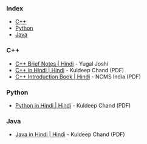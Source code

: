 ### Index

* [C++](#cpp)
* [Python](#python)
* [Java](#java)


### <a id="cpp"></a>C++

* [C++ Brief Notes \| Hindi](https://ehindistudy.com/2020/12/01/cpp-notes-in-hindi/) - Yugal Joshi
* [C++ in Hindi \| Hindi](https://www.bccfalna.com/IOC-AllEBooks/CPPinHindi.pdf) - Kuldeep Chand (PDF)
* [C++ Introduction Book \| Hindi](https://ncsmindia.com/wp-content/uploads/2012/04/c++-hindi.pdf) - NCMS India (PDF)

### <a id="python"></a>Python

* [Python in Hindi \| Hindi](https://drive.google.com/file/d/1NX5DHDBmaEacw7bCilQBZ-Lp4A5me6i8/view?usp=sharing) - Kuldeep Chand (PDF)

### <a id="java"></a>Java

* [Java in Hindi \| Hindi](https://www.pdfdrive.com/java-in-hindi-e18682381.html) - Kuldeep Chand (PDF)


